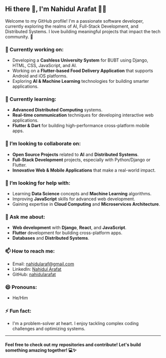 ## Hi there 👋, I'm **Nahidul Arafat** 👨‍💻

Welcome to my GitHub profile! I'm a passionate software developer, currently exploring the realms of AI, Full-Stack Development, and Distributed Systems. I love building meaningful projects that impact the tech community. 🚀

### 🔭 Currently working on:
- Developing a **Cashless University System** for BUBT using Django, HTML, CSS, JavaScript, and AI.
- Working on a **Flutter-based Food Delivery Application** that supports Android and iOS platforms.
- Exploring **AI & Machine Learning** technologies for building smarter applications.

### 🌱 Currently learning:
- **Advanced Distributed Computing** systems.
- **Real-time communication** techniques for developing interactive web applications.
- **Flutter & Dart** for building high-performance cross-platform mobile apps.

### 👯 I’m looking to collaborate on:
- **Open Source Projects** related to **AI** and **Distributed Systems**.
- **Full-Stack Development** projects, especially with Python/Django or Flutter.
- **Innovative Web & Mobile Applications** that make a real-world impact.

### 🤔 I’m looking for help with:
- Learning **Data Science** concepts and **Machine Learning** algorithms.
- Improving **JavaScript** skills for advanced web development.
- Gaining expertise in **Cloud Computing** and **Microservices Architecture**.

### 💬 Ask me about:
- **Web development** with **Django**, **React**, and **JavaScript**.
- **Flutter** development for building cross-platform apps.
- **Databases** and **Distributed Systems**.

### 📫 How to reach me:
- Email: [nahidularaf@gmail.com](mailto:nahidularaf@gmail.com)
- LinkedIn: [Nahidul Arafat](https://www.linkedin.com/in/nahidularafat/)
- GitHub: [nahidularafat](https://github.com/nahidularafat)

### 😄 Pronouns:
- He/Him

### ⚡ Fun fact:
- I'm a problem-solver at heart. I enjoy tackling complex coding challenges and optimizing systems.

---

#### Feel free to check out my repositories and contribute! Let's build something amazing together! 💻✨
